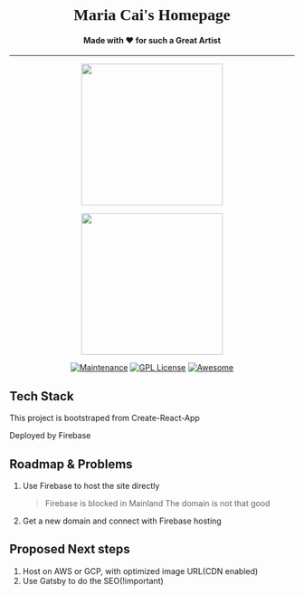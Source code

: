 <h1 align="center" style="font-family:georgia">Maria Cai's Homepage</h1>
<h4 align="center">Made with ❤️ for such a Great Artist</h4>
<hr/>
<p align="center">
  <img src="https://tva1.sinaimg.cn/large/007S8ZIlgy1ghkqbhv0vsj307f059glf.jpg" width="250"/>
</p>

<p align="center">
  <img src="https://tva1.sinaimg.cn/large/007S8ZIlgy1ghkqc5z3a7j306g01sjr6.jpg" width="250"/>
</p>


<p align="center">
<a href="https://github.com/chang2000/Maria-s-Gallery"><img src="https://img.shields.io/badge/Maintained%3F-yes-green.svg" alt="Maintenance"></a>
<a href="https://www.gnu.org/licenses/gpl-3.0"><img src="https://img.shields.io/badge/License-GPL%20v3-blue.svg" alt="GPL License"></a>
<a href="https://github.com/sindresorhus/awesome"><img src="https://cdn.rawgit.com/sindresorhus/awesome/d7305f38d29fed78fa85652e3a63e154dd8e8829/media/badge.svg" alt="Awesome"></a>
</p>


## Tech Stack

This project is bootstraped from Create-React-App

Deployed by Firebase



## Roadmap & Problems
1. Use Firebase to host the site directly
	> Firebase is blocked in Mainland
	> The domain is not that good
2. Get a new domain and connect with Firebase hosting

## **Proposed Next steps**
1. Host on AWS or GCP, with optimized image URL(CDN enabled)
2. Use Gatsby to do the SEO(!important)
